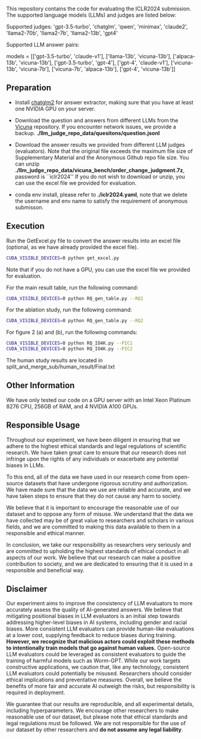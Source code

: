 

This repository contains the code for evaluating the ICLR2024 submission. The supported language models (LLMs) and judges are listed below:

Supported judges: 'gpt-3.5-turbo', 'chatglm', 'qwen', 'minimax', 'claude2', 'llama2-70b', 'llama2-7b', 'llama2-13b', 'gpt4'

Supported LLM answer pairs:

models = [['gpt-3.5-turbo', 'claude-v1'], ['llama-13b', 'vicuna-13b'], ['alpaca-13b', 'vicuna-13b'], 
          ['gpt-3.5-turbo', 'gpt-4'], ['gpt-4', 'claude-v1'], ['vicuna-13b', 'vicuna-7b'], 
          ['vicuna-7b', 'alpaca-13b'], ['gpt-4', 'vicuna-13b']]



## Preparation

- Install [chatglm2](https://github.com/THUDM/ChatGLM2-6B) for answer extractor, making sure that you have at least one NVIDIA GPU on your server.

- Download the question and answers from different LLMs from the [Vicuna](https://github.com/lm-sys/FastChat/tree/main/fastchat/llm_judge/data) repository. If you encounter network issues, we provide a backup. 
**./llm_judge_repo_data/quesitons/question.jsonl**

- Download the answer results we provided from different LLM judges (evaluators). Note that the original file exceeds the maximum file size of Supplementary Material and the Anonymous Github repo file size. 
You can unzip **./llm_judge_repo_data/vicuna_bench/order_change_judgment.7z**, password is ``iclr2024''
If you do not wish to download or unzip, you can use the excel file we provided for evaluation.

- conda env install, please refer to **./iclr2024.yaml**, note that we delete the username and env name to satisfy the requirement of anonymous submisson.

## Execution

Run the GetExcel.py file to convert the answer results into an excel file (optional, as we have already provided the excel file).

```sh
CUDA_VISIBLE_DEVICES=0 python get_excel.py
```

Note that if you do not have a GPU, you can use the excel file we provided for evaluation.

For the main result table, run the following command:

```sh
CUDA_VISIBLE_DEVICES=0 python RQ_gen_table.py --RQ1
```

For the ablation study, run the following command:

```sh
CUDA_VISIBLE_DEVICES=0 python RQ_gen_table.py --RQ2
```

For figure 2 (a) and (b), run the following commands:

```sh
CUDA_VISIBLE_DEVICES=0 python RQ_IO4K.py --PIC1
CUDA_VISIBLE_DEVICES=0 python RQ_IO4K.py --PIC2
```


The human study results are located in split_and_merge_sub/human_result/Final.txt


## Other Information

We have only tested our code on a GPU server with an Intel Xeon Platinum 8276 CPU, 256GB of RAM, and 4 NVIDIA A100 GPUs.



## Responsible Usage


Throughout our experiment, we have been diligent in ensuring that we adhere to the highest ethical standards and legal regulations of scientific research. We have taken great care to ensure that our research does not infringe upon the rights of any individuals or exacerbate any potential biases in LLMs.

To this end, all of the data we have used in our research come from open-source datasets that have undergone rigorous scrutiny and authorization. We have made sure that the data we use are reliable and accurate, and we have taken steps to ensure that they do not cause any harm to society.

We believe that it is important to encourage the reasonable use of our dataset and to oppose any form of misuse. We understand that the data we have collected may be of great value to researchers and scholars in various fields, and we are committed to making this data available to them in a responsible and ethical manner.

In conclusion, we take our responsibility as researchers very seriously and are committed to upholding the highest standards of ethical conduct in all aspects of our work. We believe that our research can make a positive contribution to society, and we are dedicated to ensuring that it is used in a responsible and beneficial way.


## Disclaimer

Our experiment aims to improve the consistency of LLM evaluators to more accurately assess the quality of AI-generated answers. We believe that mitigating positional biases in LLM evaluators is an initial step towards addressing higher-level biases in AI systems, including gender and racial biases. More consistent LLM evaluators can provide human-like evaluations at a lower cost, supplying feedback to reduce biases during training. **However, we recognize that malicious actors could exploit these methods to intentionally train models that go against human values.** Open-source LLM evaluators could be leveraged as consistent evaluators to guide the training of harmful models such as Worm-GPT. While our work targets constructive applications, we caution that, like any technology, consistent LLM evaluators could potentially be misused. Researchers should consider ethical implications and preventative measures. Overall, we believe the benefits of more fair and accurate AI outweigh the risks, but responsibility is required in deployment.

We guarantee that our results are reproducible, and all experimental details, including hyperparameters. We encourage other researchers to make reasonable use of our dataset, but please note that ethical standards and legal regulations must be followed. We are not responsible for the use of our dataset by other researchers and **do not assume any legal liability**.